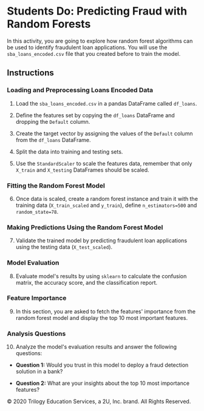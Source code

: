 # Students Do: Predicting Fraud with Random Forests

In this activity, you are going to explore how random forest algorithms can be used to identify fraudulent loan applications. You will use the `sba_loans_encoded.csv` file that you created before to train the model.

## Instructions

### Loading and Preprocessing Loans Encoded Data

1. Load the `sba_loans_encoded.csv` in a pandas DataFrame called `df_loans`.

2. Define the features set by copying the `df_loans` DataFrame and dropping the `Default` column.

3. Create the target vector by assigning the values of the `Default` column from the `df_loans` DataFrame.

4. Split the data into training and testing sets.

5. Use the `StandardScaler` to scale the features data, remember that only `X_train` and `X_testing` DataFrames should be scaled.

### Fitting the Random Forest Model

6. Once data is scaled, create a random forest instance and train it with the training data (`X_train_scaled` and `y_train`), define `n_estimators=500` and `random_state=78`.

### Making Predictions Using the Random Forest Model

7. Validate the trained model by predicting fraudulent loan applications using the testing data (`X_test_scaled`).

### Model Evaluation

8. Evaluate model's results by using `sklearn` to calculate the confusion matrix, the accuracy score, and the classification report.

### Feature Importance

9. In this section, you are asked to fetch the features' importance from the random forest model and display the top 10 most important features.

### Analysis Questions

10. Analyze the model's evaluation results and answer the following questions:

* **Question 1:** Would you trust in this model to deploy a fraud detection solution in a bank?

* **Question 2:** What are your insights about the top 10 most importance features?



© 2020 Trilogy Education Services, a 2U, Inc. brand. All Rights Reserved.
